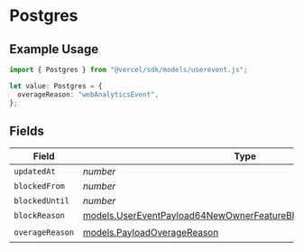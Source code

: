 # Postgres

## Example Usage

```typescript
import { Postgres } from "@vercel/sdk/models/userevent.js";

let value: Postgres = {
  overageReason: "webAnalyticsEvent",
};
```

## Fields

| Field                                                                                                                                        | Type                                                                                                                                         | Required                                                                                                                                     | Description                                                                                                                                  |
| -------------------------------------------------------------------------------------------------------------------------------------------- | -------------------------------------------------------------------------------------------------------------------------------------------- | -------------------------------------------------------------------------------------------------------------------------------------------- | -------------------------------------------------------------------------------------------------------------------------------------------- |
| `updatedAt`                                                                                                                                  | *number*                                                                                                                                     | :heavy_minus_sign:                                                                                                                           | N/A                                                                                                                                          |
| `blockedFrom`                                                                                                                                | *number*                                                                                                                                     | :heavy_minus_sign:                                                                                                                           | N/A                                                                                                                                          |
| `blockedUntil`                                                                                                                               | *number*                                                                                                                                     | :heavy_minus_sign:                                                                                                                           | N/A                                                                                                                                          |
| `blockReason`                                                                                                                                | [models.UserEventPayload64NewOwnerFeatureBlocksPostgresBlockReason](../models/usereventpayload64newownerfeatureblockspostgresblockreason.md) | :heavy_minus_sign:                                                                                                                           | N/A                                                                                                                                          |
| `overageReason`                                                                                                                              | [models.PayloadOverageReason](../models/payloadoveragereason.md)                                                                             | :heavy_check_mark:                                                                                                                           | N/A                                                                                                                                          |